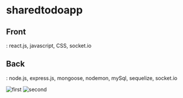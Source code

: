 
# sharedtodoapp

## Front

: react.js, javascript, CSS, socket.io

## Back

: node.js, express.js, mongoose, nodemon, mySql, sequelize, socket.io

![first](https://user-images.githubusercontent.com/63833286/196382600-4f69b0c3-f0f7-4e75-9ed8-509414954bb1.gif)
![second](https://user-images.githubusercontent.com/63833286/196382610-87ba80dc-98c7-4530-b0a5-5b810865464d.gif)

